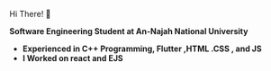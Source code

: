 Hi There! 👋

**Software Engineering Student at An-Najah National University**
- **Experienced in C++ Programming, Flutter ,HTML .CSS , and JS**
- **I Worked on react and EJS**
  
